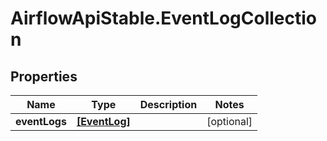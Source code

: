 # AirflowApiStable.EventLogCollection

## Properties

Name | Type | Description | Notes
------------ | ------------- | ------------- | -------------
**eventLogs** | [**[EventLog]**](EventLog.md) |  | [optional] 


